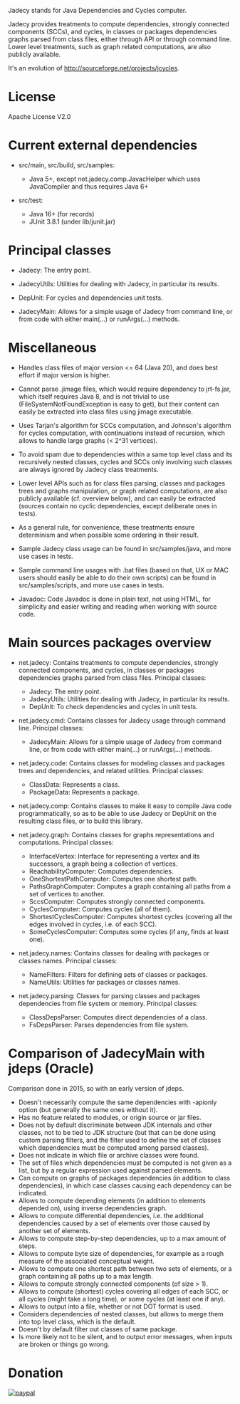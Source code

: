 Jadecy stands for Java Dependencies and Cycles computer.

Jadecy provides treatments to compute dependencies, strongly connected
components (SCCs), and cycles, in classes or packages dependencies graphs parsed
from class files, either through API or through command line.
Lower level treatments, such as graph related computations, are also publicly
available.

It's an evolution of http://sourceforge.net/projects/jcycles.

# License

Apache License V2.0

# Current external dependencies

- src/main, src/build, src/samples:
  - Java 5+, except net.jadecy.comp.JavacHelper which uses JavaCompiler
    and thus requires Java 6+

- src/test:
  - Java 16+ (for records)
  - JUnit 3.8.1 (under lib/junit.jar)

# Principal classes

- Jadecy: The entry point.

- JadecyUtils: Utilities for dealing with Jadecy, in particular its results.

- DepUnit: For cycles and dependencies unit tests.

- JadecyMain: Allows for a simple usage of Jadecy from command line,
  or from code with either main(...) or runArgs(...) methods.

# Miscellaneous

- Handles class files of major version <= 64 (Java 20), and does best effort
  if major version is higher.

- Cannot parse .jimage files, which would require dependency to jrt-fs.jar,
  which itself requires Java 8, and is not trivial to use
  (FileSystemNotFoundException is easy to get), but their content can easily
  be extracted into class files using jimage executable.

- Uses Tarjan's algorithm for SCCs computation, and Johnson's algorithm
  for cycles computation, with continuations instead of recursion,
  which allows to handle large graphs (< 2^31 vertices).

- To avoid spam due to dependencies within a same top level class and its
  recursively nested classes, cycles and SCCs only involving such classes
  are always ignored by Jadecy class treatments.

- Lower level APIs such as for class files parsing, classes and packages trees
  and graphs manipulation, or graph related computations, are also publicly
  available (cf. overview below), and can easily be extracted (sources contain
  no cyclic dependencies, except deliberate ones in tests).

- As a general rule, for convenience, these treatments ensure determinism
  and when possible some ordering in their result.
 
- Sample Jadecy class usage can be found in src/samples/java,
  and more use cases in tests.

- Sample command line usages with .bat files (based on that, UX or MAC users
  should easily be able to do their own scripts) can be found in
  src/samples/scripts, and more use cases in tests.

- Javadoc: Code Javadoc is done in plain text, not using HTML, for simplicity
  and easier writing and reading when working with source code.

# Main sources packages overview

- net.jadecy: Contains treatments to compute dependencies, strongly connected
  components, and cycles, in classes or packages dependencies graphs parsed
  from class files.
  Principal classes:
  - Jadecy: The entry point.
  - JadecyUtils: Utilities for dealing with Jadecy, in particular its results.
  - DepUnit: To check dependencies and cycles in unit tests.

- net.jadecy.cmd: Contains classes for Jadecy usage through command line.
  Principal classes:
  - JadecyMain: Allows for a simple usage of Jadecy from command line,
    or from code with either main(...) or runArgs(...) methods.

- net.jadecy.code: Contains classes for modeling classes and packages trees
  and dependencies, and related utilities.
  Principal classes:
  - ClassData: Represents a class.
  - PackageData: Represents a package.

- net.jadecy.comp: Contains classes to make it easy to compile Java code
  programmatically, so as to be able to use Jadecy or DepUnit on the
  resulting class files, or to build this library.

- net.jadecy.graph: Contains classes for graphs representations and
  computations.
  Principal classes:
  - InterfaceVertex: Interface for representing a vertex and its successors,
    a graph being a collection of vertices.
  - ReachabilityComputer: Computes dependencies.
  - OneShortestPathComputer: Computes one shortest path.
  - PathsGraphComputer: Computes a graph containing all paths from a set of
    vertices to another.
  - SccsComputer: Computes strongly connected components.
  - CyclesComputer: Computes cycles (all of them).
  - ShortestCyclesComputer: Computes shortest cycles (covering all the edges
    involved in cycles, i.e. of each SCC).
  - SomeCyclesComputer: Computes some cycles (if any, finds at least one).

- net.jadecy.names: Contains classes for dealing with packages or classes
  names.
  Principal classes:
  - NameFilters: Filters for defining sets of classes or packages.
  - NameUtils: Utilities for packages or classes names.

- net.jadecy.parsing: Classes for parsing classes and packages dependencies
  from file system or memory.
  Principal classes:
  - ClassDepsParser: Computes direct dependencies of a class.
  - FsDepsParser: Parses dependencies from file system.

# Comparison of JadecyMain with jdeps (Oracle)

Comparison done in 2015, so with an early version of jdeps.

- Doesn't necessarily compute the same dependencies with -apionly option
  (but generally the same ones without it).
- Has no feature related to modules, or origin source or jar files.
- Does not by default discriminate between JDK internals and other classes,
  not to be tied to JDK structure (but that can be done using custom parsing
  filters, and the filter used to define the set of classes which dependencies
  must be computed among parsed classes).
- Does not indicate in which file or archive classes were found.
- The set of files which dependencies must be computed is not given as a list,
  but by a regular expression used against parsed elements.
- Can compute on graphs of packages dependencies (in addition to class
  dependencies), in which case classes causing each dependency can be
  indicated.
- Allows to compute depending elements (in addition to elements depended on),
  using inverse dependencies graph.
- Allows to compute differential dependencies, i.e. the additional dependencies
  caused by a set of elements over those caused by another set of elements.
- Allows to compute step-by-step dependencies, up to a max amount of steps.
- Allows to compute byte size of dependencies, for example as a rough measure
  of the associated conceptual weight.
- Allows to compute one shortest path between two sets of elements,
  or a graph containing all paths up to a max length.
- Allows to compute strongly connected components (of size > 1).
- Allows to compute (shortest) cycles covering all edges of each SCC, or
  all cycles (might take a long time), or some cycles (at least one if any).
- Allows to output into a file, whether or not DOT format is used.
- Considers dependencies of nested classes, but allows to merge them into
  top level class, which is the default.
- Doesn't by default filter out classes of same package.
- Is more likely not to be silent, and to output error messages, when
  inputs are broken or things go wrong.

# Donation

[![paypal](https://www.paypalobjects.com/en_US/i/btn/btn_donate_SM.gif)](https://www.paypal.com/cgi-bin/webscr?cmd=_s-xclick&hosted_button_id=P7EYEFUCXBS9J)
